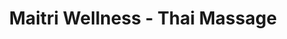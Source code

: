 ---
title: "Maitri Wellness - Thai Massage"
url: /vancouver/maitri-wellness-thai-massage/
shop: Massage
---